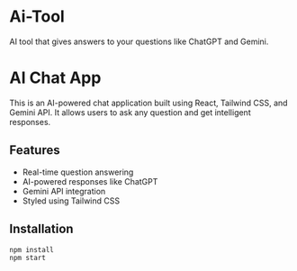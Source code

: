 # Ai-Tool
AI tool that gives answers to your questions like ChatGPT and Gemini.

# AI Chat App

This is an AI-powered chat application built using React, Tailwind CSS, and Gemini API. It allows users to ask any question and get intelligent responses.

## Features
- Real-time question answering
- AI-powered responses like ChatGPT
- Gemini API integration
- Styled using Tailwind CSS

## Installation
```bash
npm install
npm start
